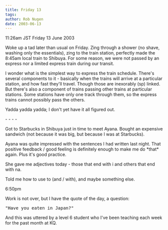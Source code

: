 ```yaml
---
title: Friday 13
tags: 
author: Rob Nugen
date: 2003-06-13
---
```


<p class=date>11:26am JST Friday 13 June 2003</p>

<p>Woke up a tad later than usual on Friday.  Zing through a shower
(no shave, washing only the essentials), zing to the train station,
perfectly made the 8:45am local train to Shibuya.  For some reason, we
were not passed by an express nor a limited express train during our
transit.</p>

<p>I wonder what is the simplest way to express the train schedule.
There's several components to it - basically when the trains will
arrive at a particular station, and how fast they'll travel.  Though
those are inexorably (sp) linked.  But there's also a component of
trains passing other trains at particular stations.  Some stations
have only one track through them, so the express trains cannot
possibly pass the others.</p>

<p>Yadda yadda yadda; I don't yet have it all figured out.</p>

<p>- - - -</p>

<p>Got to Starbucks in Shibuya just in time to meet Ayana.  Bought an
expensive sandwich (not because it was big, but because I was at
Starbucks).</p>

<p>Ayana was quite impressed with the sentences I had written last
night.  That positive feedback / good feeling is definitely enough to
make me do *that* again.   Plus it's good practice.</p>

<p>She gave me adjectives today - those that end with i and others
that end with na.</p>

<p>Told me how to use to (and / with), and maybe something else.</p>

<p class=date>6:50pm</p>

<p>Work is not over, but I have the quote of the day, a question:</p>

<pre>
"Have you eaten in Japan?"
</pre>

<p>And this was uttered by a level 6 student who I've been teaching
each week for the past month at KQ.</p>


